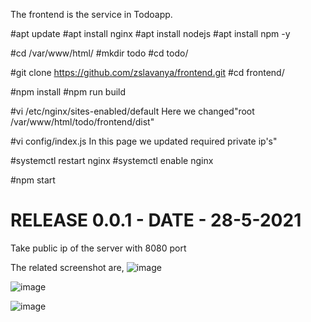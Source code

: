 The frontend is the service in Todoapp.

#apt update
#apt install nginx
#apt install nodejs
#apt install npm -y

#cd /var/www/html/
#mkdir todo
#cd todo/

#git clone https://github.com/zslavanya/frontend.git
#cd frontend/

#npm install
#npm run build

#vi /etc/nginx/sites-enabled/default
Here we changed"root /var/www/html/todo/frontend/dist"

#vi config/index.js
In this page we updated required private ip's"

#systemctl restart nginx
#systemctl enable nginx

#npm start

# RELEASE 0.0.1 - DATE - 28-5-2021

Take public ip of the server with 8080 port

The related screenshot are,
![image](https://user-images.githubusercontent.com/82606369/116806453-b8b91900-ab4a-11eb-94f4-60036928ec82.png)

![image](https://user-images.githubusercontent.com/82606369/116806433-91624c00-ab4a-11eb-8c52-75a7d31508a2.png)

![image](https://user-images.githubusercontent.com/82606369/116806461-c66e9e80-ab4a-11eb-97bb-818aaa296c67.png)





